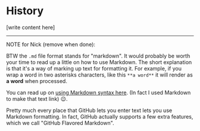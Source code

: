 # History

[write content here]

----

NOTE for Nick (remove when done):

BTW the `.md` file format stands for "markdown". It would probably be worth your time to read up a little on how to use Markdown. The short explanation is that it's a way of marking up text for formatting it. For example, if you wrap a word in two asterisks characters, like this `**a word**` it will render as **a word** when processed.

You can read up on [using Markdown syntax here](http://daringfireball.net/projects/markdown/syntax). (In fact I used Markdown to make that text link) :wink:.

Pretty much every place that GitHub lets you enter text lets you use Markdown formatting. In fact, GitHub actually supports a few extra features, which we call "GitHub Flavored Markdown".
